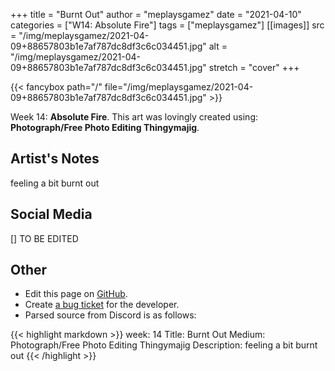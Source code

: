 +++
title =       "Burnt Out"
author =      "meplaysgamez"
date =        "2021-04-10"
categories =  ["W14: Absolute Fire"]
tags =        ["meplaysgamez"]
[[images]]
                      src = "/img/meplaysgamez/2021-04-09+88657803b1e7af787dc8df3c6c034451.jpg"
                      alt = "/img/meplaysgamez/2021-04-09+88657803b1e7af787dc8df3c6c034451.jpg"
                      stretch = "cover"
+++


{{< fancybox path="/" file="/img/meplaysgamez/2021-04-09+88657803b1e7af787dc8df3c6c034451.jpg" >}}


Week 14: **Absolute Fire**. This art was lovingly created using: **Photograph/Free Photo Editing Thingymajig**.

## Artist's Notes

feeling a bit burnt out

## Social Media

[] TO BE EDITED

## Other

- Edit this page on [GitHub](https://github.com/teaminkling/web-refresh/edit/main/blog/content/blog/meplaysgamez-week-14-2f2a.md).
- Create [a bug ticket](https://github.com/teaminkling/web-refresh/issues/new?assignees=&labels=bug&template=problem-report.md&title=) for the developer.
- Parsed source from Discord is as follows:

{{< highlight markdown >}}
week: 14
Title: Burnt Out
Medium: Photograph/Free Photo Editing Thingymajig
Description: feeling a bit burnt out
{{< /highlight >}}